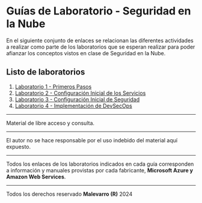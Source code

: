 # Guías de Laboratorio - Seguridad en la Nube

En el siguiente conjunto de enlaces se relacionan las diferentes actividades a realizar como parte de los laboratorios que se esperan realizar para poder afianzar los conceptos vistos en clase de Seguridad en la Nube.

## Listo de laboratorios

1. [Laboratorio 1 - Primeros Pasos](Laboratorio%201.md)
2. [Laboratorio 2 - Configuración Inicial de los Servicios](Laboratorio%202.md)
3. [Laboratorio 3 - Configuración Inicial de Seguridad](Laboratorio%203.md)
4. [Laboratorio 4 - Implementación de DevSecOps](Laboratorio%204.md)

---
Material de libre acceso y consulta.

---
El autor no se hace responsable por el uso indebido del material aquí expuesto.

---
Todos los enlaces de los laboratorios indicados en cada guía corresponden a información y manuales provistas por cada fabricante, __Microsoft Azure y Amazon Web Services__.

---
Todos los derechos reservado __Malevarro (R)__ 2024
